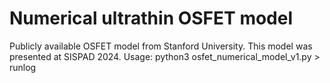 # Numerical ultrathin OSFET model
Publicly available OSFET model from Stanford University. This model was presented at SISPAD 2024.
Usage: python3 osfet_numerical_model_v1.py > runlog
